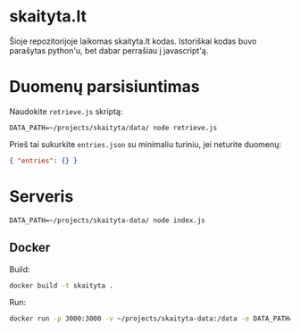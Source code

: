 # skaityta.lt

Šioje repozitorijoje laikomas skaityta.lt kodas. Istoriškai kodas buvo
parašytas python'u, bet dabar perrašiau į javascript'ą.

# Duomenų parsisiuntimas

Naudokite `retrieve.js` skriptą:

```
DATA_PATH=~/projects/skaityta/data/ node retrieve.js
```

Prieš tai sukurkite `entries.json` su minimaliu turiniu, jei neturite duomenų:

```json
{ "entries": {} }
```

# Serveris

```
DATA_PATH=~/projects/skaityta-data/ node index.js
```

## Docker

Build:

```sh
docker build -t skaityta .
```

Run:

```sh
docker run -p 3000:3000 -v ~/projects/skaityta-data:/data -e DATA_PATH=/data skaityta
```

